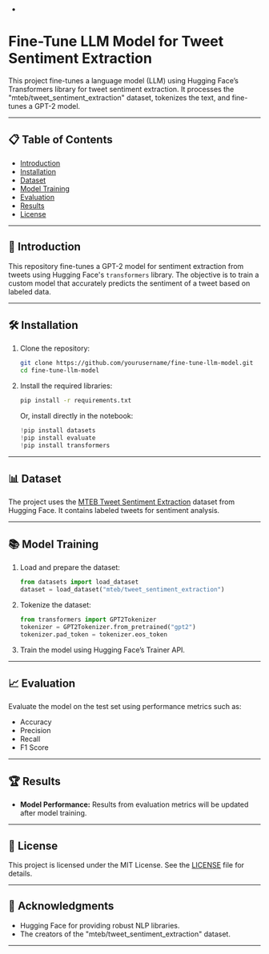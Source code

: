 -

# Fine-Tune LLM Model for Tweet Sentiment Extraction

This project fine-tunes a language model (LLM) using Hugging Face’s Transformers library for tweet sentiment extraction. It processes the "mteb/tweet_sentiment_extraction" dataset, tokenizes the text, and fine-tunes a GPT-2 model.

---

## 📋 Table of Contents

- [Introduction](#introduction)
- [Installation](#installation)
- [Dataset](#dataset)
- [Model Training](#model-training)
- [Evaluation](#evaluation)
- [Results](#results)
- [License](#license)

---

## 🚀 Introduction

This repository fine-tunes a GPT-2 model for sentiment extraction from tweets using Hugging Face's `transformers` library. The objective is to train a custom model that accurately predicts the sentiment of a tweet based on labeled data.

---

## 🛠️ Installation

1. Clone the repository:

   ```bash
   git clone https://github.com/yourusername/fine-tune-llm-model.git
   cd fine-tune-llm-model
   ```

2. Install the required libraries:

   ```bash
   pip install -r requirements.txt
   ```

   Or, install directly in the notebook:

   ```python
   !pip install datasets
   !pip install evaluate
   !pip install transformers
   ```

---

## 📊 Dataset

The project uses the [MTEB Tweet Sentiment Extraction](https://huggingface.co/datasets/mteb/tweet_sentiment_extraction) dataset from Hugging Face. It contains labeled tweets for sentiment analysis.

---

## 📚 Model Training

1. Load and prepare the dataset:

   ```python
   from datasets import load_dataset
   dataset = load_dataset("mteb/tweet_sentiment_extraction")
   ```

2. Tokenize the dataset:

   ```python
   from transformers import GPT2Tokenizer
   tokenizer = GPT2Tokenizer.from_pretrained("gpt2")
   tokenizer.pad_token = tokenizer.eos_token
   ```

3. Train the model using Hugging Face’s Trainer API.

---

## 📈 Evaluation

Evaluate the model on the test set using performance metrics such as:

- Accuracy
- Precision
- Recall
- F1 Score

---

## 🏆 Results

- **Model Performance:** Results from evaluation metrics will be updated after model training.

---

## 📜 License

This project is licensed under the MIT License. See the [LICENSE](LICENSE) file for details.

---

## 🙌 Acknowledgments

- Hugging Face for providing robust NLP libraries.
- The creators of the "mteb/tweet_sentiment_extraction" dataset.

---
